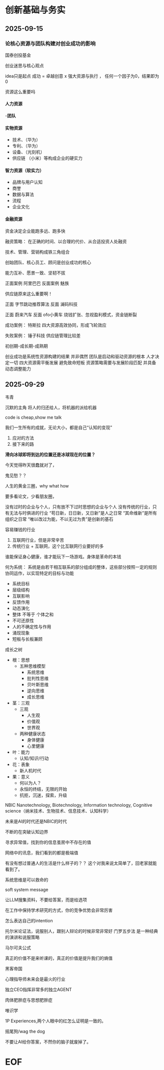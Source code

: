 # 创新基础与务实

## 2025-09-15

### 论核心资源与团队构建对创业成功的影响

国泰创投基金 


创业迷思与核心观点

idea只是起点
成功 = 卓越创意 x 强大资源与执行 ， 任何一个因子为0，结果即为0

资源这么重要吗


#### 人力资源
-**团队** 
#### 实物资源
- 技术、（华为）
- 专利、（华为）
- 设备、（光刻机）
- 供应链 （小米）等构成企业的硬实力
#### 智力资源（软实力）
- 品牌与用户认知
- 商誉
- 数据与算法
- 流程
- 企业文化
#### 金融资源
资金决定企业能跑多远、跑多快

融资策略： 在正确的时间、以合理的代价、从合适投资人处融资

技术、管理、营销构成铁三角组合

创始团队、核心员工、顾问是创业成功的核心

能力互补、愿景一致、坚韧不拔

正面案例 阿里巴巴
反面案例 魅族

供应链原来这么重要啊！


正面 字节跳动推荐算法
反面 澜码科技

正面 蔚来汽车
反面 ofo小黄车 烧钱扩张、忽视盈利模式，资金链断裂


成功案例： 特斯拉
四大资源高效协同，形成飞轮效应

失败案例： 锤子科技
供应链管理比较差


初创期-成长期-成熟期


创业成功是系统性资源构建的结果 并非偶然
团队是启动和驱动资源的根本 人才决定一切
四大资源需平衡发展 避免致命短板
资源策略需要与发展阶段匹配 并具备动态调整能力


## 2025-09-29

韦青


沉默的主角
将人的归还给人，将机器的派给机器

code is cheap,show me talk

我们一生所有的成就，无论大小，都是自己“认知的变现”


1. 应对的方法
2. 接下来的路

**滑向冰球即将到达的位置还是冰球现在的位置？**

今天觉得昨天很蠢就对了，

鬼见愁？？

人生的黄金三圈，why what how


要多看论文，少看朋友圈，

没有过时的企业与个人，只有放不下过时思想的企业与个人
没有传统的行业，只有无法与时俱进的行业
“苟日新，日日新，又日新”是人之日常
“其命维新”是所有组织之日常
“唯以改过为能，不以无过为贵”是创新的基石


容易赚钱的行业
1. 互联网行业，但是非常辛苦
2. 传统行业 + 互联网，这个比互联网行业要好的多

谁能保证身心健康，谁才能玩下一场游戏。身体是革命的本钱

何为系统： 系统是由若干相互联系的部分组成的整体，这些部分按照一定的规则协同运作，以实现特定的目标与功能

- 系统目标
- 层级结构
- 互联影响
- 反馈作用
- 动态演化
- 整体 不等于 个体之和
- 不可还原性
- 人的不确定性与作用
- 涌现现象
- 短板与长板兼顾


成长之树
- 根：思想
    - 五种思维模型
        - 系统思维
        - 批判性思维
        - 贝叶斯思维
        - 逆向思维
        - 成长思维
- 茎：三观
    - 三观
        - 人生观
        - 价值观
        - 世界观
    - 两种健康状态
        - 身体健康
        - 心里健康
- 叶：能力
    - 认知/知识/行动
- 花：表象
    - 新人机时代
- 果：意义
    - 何以为人？
    - 永恒的终结，无限的开始
    - 抗拒，沉迷，探索，升级


NBIC
Nanotechnology, Biotechnology, Information technology, Cognitive science（纳米技术、生物技术、信息技术、认知科学）

未来是AI的时代还是NBIC的时代


不断的在突破认知边界

寻求异常值，找到你的信息茧房中不存在的值


网络中的讯息，我们看到的都是极端值

有没有想过普通人的生活是什么样子的？？ 这个对我来说太简单了，回老家就能看到了。

系统思维是可以救命的

soft system message 


让LLM搜集资料，不要给答案，而是给选项

在工作中保持学术研究的方式，你的竞争优势会非常厉害

怎么表达自己的intention

托尔米论证法，说服别人，跟别人辩论的时候非常非常好
门罗五步法 是一种经典的演讲和说服策略

马尔可夫公式

真正的价值不是来听课的，真正的价值是提升我们的熵值


黑客帝国

心理指导师未来会是最火的行业

独立CEO指挥非常多的独立AGENT

肉体肥胖症与思想肥胖症


唯识学


1P Experiences,两个人眼中的红怎么证明是一致的。

摇尾狗/wag the dog


不要让AI给你答案，不然你的脑子就废掉了。



# EOF